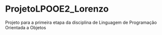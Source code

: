 # ProjetoLPOOE2_Lorenzo
Projeto para a primeira etapa da disciplina de Linguagem de Programação Orientada a Objetos

